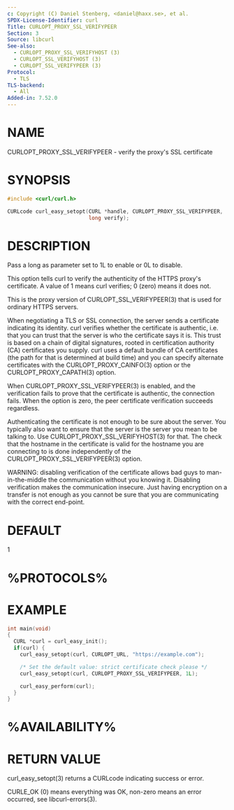 ```yaml
---
c: Copyright (C) Daniel Stenberg, <daniel@haxx.se>, et al.
SPDX-License-Identifier: curl
Title: CURLOPT_PROXY_SSL_VERIFYPEER
Section: 3
Source: libcurl
See-also:
  - CURLOPT_PROXY_SSL_VERIFYHOST (3)
  - CURLOPT_SSL_VERIFYHOST (3)
  - CURLOPT_SSL_VERIFYPEER (3)
Protocol:
  - TLS
TLS-backend:
  - All
Added-in: 7.52.0
---
```


# NAME

CURLOPT_PROXY_SSL_VERIFYPEER - verify the proxy's SSL certificate

# SYNOPSIS

~~~c
#include <curl/curl.h>

CURLcode curl_easy_setopt(CURL *handle, CURLOPT_PROXY_SSL_VERIFYPEER,
                          long verify);
~~~

# DESCRIPTION

Pass a long as parameter set to 1L to enable or 0L to disable.

This option tells curl to verify the authenticity of the HTTPS proxy's
certificate. A value of 1 means curl verifies; 0 (zero) means it does not.

This is the proxy version of CURLOPT_SSL_VERIFYPEER(3) that is used for
ordinary HTTPS servers.

When negotiating a TLS or SSL connection, the server sends a certificate
indicating its identity. curl verifies whether the certificate is authentic,
i.e. that you can trust that the server is who the certificate says it is.
This trust is based on a chain of digital signatures, rooted in certification
authority (CA) certificates you supply. curl uses a default bundle of CA
certificates (the path for that is determined at build time) and you can
specify alternate certificates with the CURLOPT_PROXY_CAINFO(3) option or
the CURLOPT_PROXY_CAPATH(3) option.

When CURLOPT_PROXY_SSL_VERIFYPEER(3) is enabled, and the verification
fails to prove that the certificate is authentic, the connection fails. When
the option is zero, the peer certificate verification succeeds regardless.

Authenticating the certificate is not enough to be sure about the server. You
typically also want to ensure that the server is the server you mean to be
talking to. Use CURLOPT_PROXY_SSL_VERIFYHOST(3) for that. The check that the
hostname in the certificate is valid for the hostname you are connecting to is
done independently of the CURLOPT_PROXY_SSL_VERIFYPEER(3) option.

WARNING: disabling verification of the certificate allows bad guys to
man-in-the-middle the communication without you knowing it. Disabling
verification makes the communication insecure. Just having encryption on a
transfer is not enough as you cannot be sure that you are communicating with
the correct end-point.

# DEFAULT

1

# %PROTOCOLS%

# EXAMPLE

~~~c
int main(void)
{
  CURL *curl = curl_easy_init();
  if(curl) {
    curl_easy_setopt(curl, CURLOPT_URL, "https://example.com");

    /* Set the default value: strict certificate check please */
    curl_easy_setopt(curl, CURLOPT_PROXY_SSL_VERIFYPEER, 1L);

    curl_easy_perform(curl);
  }
}
~~~

# %AVAILABILITY%

# RETURN VALUE

curl_easy_setopt(3) returns a CURLcode indicating success or error.

CURLE_OK (0) means everything was OK, non-zero means an error occurred, see
libcurl-errors(3).
